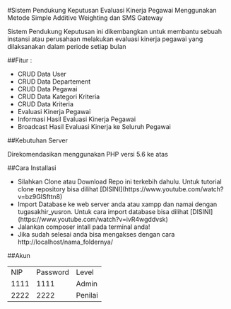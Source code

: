 #Sistem Pendukung Keputusan Evaluasi Kinerja Pegawai Menggunakan Metode Simple Additive Weighting dan SMS Gateway


Sistem Pendukung Keputusan ini dikembangkan untuk membantu sebuah instansi atau perusahaan
melakukan evaluasi kinerja pegawai yang dilaksanakan dalam periode setiap bulan

##Fitur :

<ul>
    <li>CRUD Data User</li>
    <li>CRUD Data Departement</li>
    <li>CRUD Data Pegawai</li>
    <li>CRUD Data Kategori Kriteria</li>
    <li>CRUD Data Kriteria</li>
    <li>Evaluasi Kinerja Pegawai</li>
    <li>Informasi Hasil Evaluasi Kinerja Pegawai</li>
    <li>Broadcast Hasil Evaluasi Kinerja ke Seluruh Pegawai</li>
</ul>

##Kebutuhan Server

Direkomendasikan menggunakan PHP versi 5.6 ke atas

##Cara Installasi

<ul>
    <li>
        Silahkan Clone atau Download Repo ini terkebih dahulu. Untuk tutorial clone repository
        bisa dilihat [DISINI](https://www.youtube.com/watch?v=bz9GISfttn8)
    </li>
    <li>Import Database ke web server anda atau xampp dan namai dengan tugasakhir_yusron. Untuk cara import database bisa 
    dilihat [DISINI](https://www.youtube.com/watch?v=ivR4wgddvsk)</li>
    <li>Jalankan composer intall pada terminal anda!</li>
    <li>Jika sudah selesai anda bisa mengakses dengan cara http://localhost/nama_foldernya/</li>
</ul>

##Akun

<table>
    <tr>
        <td>NIP</td>
        <td>Password</td>
        <td>Level</td>
    </tr>
    <tr>
        <td>1111</td>
        <td>1111</td>
        <td>Admin</td>
    </tr>
    <tr>
        <td>2222</td>
        <td>2222</td>
        <td>Penilai</td>
    </tr>
</table>
